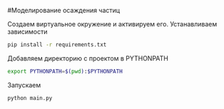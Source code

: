 #Моделирование осаждения частиц

Создаем виртуальное окружение и активируем его. Устанавливаем зависимости

```bash
pip install -r requirements.txt
```

Добавляем директорию с проектом в PYTHONPATH
```bash
export PYTHONPATH=$(pwd):$PYTHONPATH
```

Запускаем
```bash
python main.py
```



